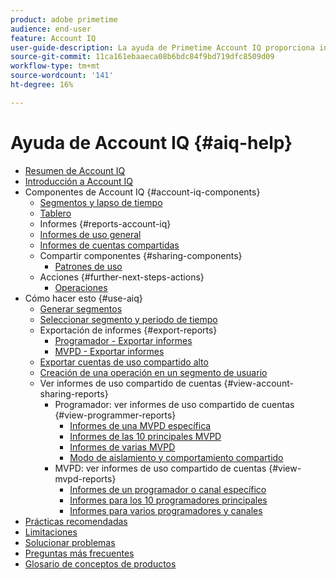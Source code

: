 ```yaml
---
product: adobe primetime
audience: end-user
feature: Account IQ
user-guide-description: La ayuda de Primetime Account IQ proporciona información sobre los componentes de Account IQ y le acompaña a través de los recorridos de usuario para utilizar los distintos componentes.
source-git-commit: 11ca161ebaaeca08b6bdc84f9bd719dfc8509d09
workflow-type: tm+mt
source-wordcount: '141'
ht-degree: 16%

---
```


# Ayuda de Account IQ {#aiq-help}

+ [Resumen de Account IQ](/help/AccountIQ/home.md)
+ [Introducción a Account IQ](/help/AccountIQ/get-started.md)
+ Componentes de Account IQ {#account-iq-components}
   + [Segmentos y lapso de tiempo](/help/AccountIQ/segments-timeframe.md)
   + [Tablero](/help/AccountIQ/dashboard.md)
   + Informes {#reports-account-iq}
   + [Informes de uso general](/help/AccountIQ/general-usage-reports.md)
   + [Informes de cuentas compartidas](/help/AccountIQ/shared-acc-reports.md)
   + Compartir componentes {#sharing-components}
      + [Patrones de uso](/help/AccountIQ/usage-patterns.md)
   + Acciones {#further-next-steps-actions}
      + [Operaciones](/help/AccountIQ/operations.md)
+ Cómo hacer esto {#use-aiq}
   + [Generar segmentos](/help/AccountIQ/build-segment.md)
   + [Seleccionar segmento y periodo de tiempo](/help/AccountIQ/howto-select-segment-timeframe.md)
   + Exportación de informes {#export-reports}
      + [Programador - Exportar informes](/help/AccountIQ/export-segment-metrics-progr.md)
      + [MVPD - Exportar informes](/help/AccountIQ/export-segment-metrics-mvpd.md)
   + [Exportar cuentas de uso compartido alto](/help/AccountIQ/export-acc-information.md)
   + [Creación de una operación en un segmento de usuario](/help/AccountIQ/operation-affecting-user-segment.md)
   + Ver informes de uso compartido de cuentas {#view-account-sharing-reports}
      + Programador: ver informes de uso compartido de cuentas {#view-programmer-reports}
         + [Informes de una MVPD específica](/help/AccountIQ/reports-for-specific-mvpds.md)
         + [Informes de las 10 principales MVPD](/help/AccountIQ/top-10-mvpd-reports.md)
         + [Informes de varias MVPD](viewrep-multiple-mvpd.md)
         + [Modo de aislamiento y comportamiento compartido](/help/AccountIQ/isolation-mode.md)
      + MVPD: ver informes de uso compartido de cuentas {#view-mvpd-reports}
         + [Informes de un programador o canal específico](/help/AccountIQ/reports-for-specific-programmers.md)
         + [Informes para los 10 programadores principales](/help/AccountIQ/top-10-programmer-reports.md)
         + [Informes para varios programadores y canales](viewrep-multiple-programmer.md)
+ [Prácticas recomendadas](/help/AccountIQ/best-practices.md)
+ [Limitaciones](/help/AccountIQ/limitations.md)
+ [Solucionar problemas](/help/AccountIQ/troubleshoot.md)
+ [Preguntas más frecuentes](/help/AccountIQ/faq.md)
+ [Glosario de conceptos de productos](/help/AccountIQ/product-concepts.md)